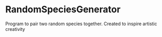 # RandomSpeciesGenerator
Program to pair two random species together. 
Created to inspire artistic creativity 
